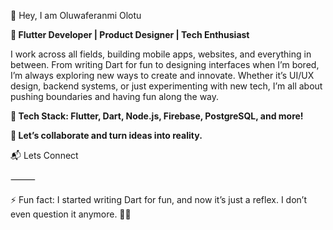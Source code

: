 👋 Hey, I am Oluwaferanmi Olotu

**🚀 Flutter Developer | Product Designer | Tech Enthusiast**

I work across all fields, building mobile apps, websites, and everything in between. From writing Dart for fun to designing interfaces when I’m bored, I’m always exploring new ways to create and innovate. Whether it’s UI/UX design, backend systems, or just experimenting with new tech, I’m all about pushing boundaries and having fun along the way.

**🔧 Tech Stack: Flutter, Dart, Node.js, Firebase, PostgreSQL, and more!**

**💬 Let’s collaborate and turn ideas into reality.**

📬 Lets Connect

⸻

⚡ Fun fact: I started writing Dart for fun, and now it’s just a reflex. I don’t even question it anymore. 🤷‍♂️
